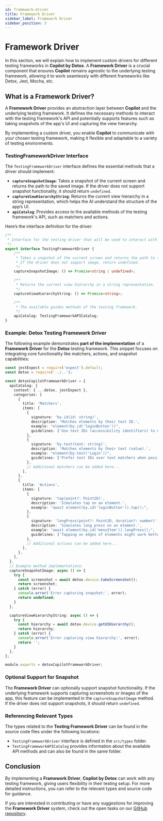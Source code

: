 ```yaml
---
id: framework-driver
title: Framework Driver
sidebar_label: Framework Driver
sidebar_position: 3
---
```


# Framework Driver

In this section, we will explain how to implement custom drivers for different testing frameworks in **Copilot by Detox**. A **Framework Driver** is a crucial component that ensures **Copilot** remains agnostic to the underlying testing framework, allowing it to work seamlessly with different frameworks like Detox, Jest, Mocha, etc.

## What is a Framework Driver?

A **Framework Driver** provides an abstraction layer between **Copilot** and the underlying testing framework. It defines the necessary methods to interact with the testing framework's API and potentially supports features such as taking snapshots of the app's UI and capturing the view hierarchy.

By implementing a custom driver, you enable **Copilot** to communicate with your chosen testing framework, making it flexible and adaptable to a variety of testing environments.

### TestingFrameworkDriver Interface

The `TestingFrameworkDriver` interface defines the essential methods that a driver should implement:

- **`captureSnapshotImage`**: Takes a snapshot of the current screen and returns the path to the saved image. If the driver does not support snapshot functionality, it should return `undefined`.
- **`captureViewHierarchyString`**: Returns the current view hierarchy in a string representation, which helps the AI understand the structure of the app’s UI.
- **`apiCatalog`**: Provides access to the available methods of the testing framework's API, such as matchers and actions.

Here’s the interface definition for the driver:

```typescript
/**
 * Interface for the testing driver that will be used to interact with the underlying testing framework.
 */
export interface TestingFrameworkDriver {
    /**
     * Takes a snapshot of the current screen and returns the path to the saved image.
     * If the driver does not support image, return undefined.
     */
    captureSnapshotImage: () => Promise<string | undefined>;

    /**
     * Returns the current view hierarchy in a string representation.
     */
    captureViewHierarchyString: () => Promise<string>;

    /**
     * The available guides methods of the testing framework.
     */
    apiCatalog: TestingFrameworkAPICatalog;
}
```
### Example: Detox Testing Framework Driver

The following example demonstrates **part of the implementation** of a **Framework Driver** for the **Detox** testing framework. This snippet focuses on integrating core functionality like matchers, actions, and snapshot capabilities:

```typescript
const jestExpect = require('expect').default;
const detox = require('../..');

const detoxCopilotFrameworkDriver = {
  apiCatalog: {
    context: { ...detox, jestExpect },
    categories: [
      {
        title: 'Matchers',
        items: [
          {
            signature: 'by.id(id: string)',
            description: 'Matches elements by their test ID.',
            example: "element(by.id('loginButton'))",
            guidelines: ['Use test IDs (accessibility identifiers) to uniquely identify elements. This is the best-practice matcher.'],
          },
          {
            signature: 'by.text(text: string)',
            description: 'Matches elements by their text (value).',
            example: "element(by.text('Login'))",
            guidelines: ['Prefer test IDs over text matchers when possible.'],
          },
          // Additional matchers can be added here...
        ],
      },
      {
        title: 'Actions',
        items: [
          {
            signature: 'tap(point?: Point2D)',
            description: 'Simulates tap on an element.',
            example: "await element(by.id('loginButton')).tap();",
          },
          {
            signature: 'longPress(point?: Point2D, duration?: number)',
            description: 'Simulates long press on an element.',
            example: "await element(by.id('menuItem')).longPress();",
            guidelines: ['Tapping on edges of elements might work better when adding a small offset to the point.'],
          },
          // Additional actions can be added here...
        ],
      },
    ],
  },
  // Example method implementations:
  captureSnapshotImage: async () => {
    try {
      const screenshot = await detox.device.takeScreenshot();
      return screenshot;
    } catch (error) {
      console.error('Error capturing snapshot:', error);
      return undefined;
    }
  },

  captureViewHierarchyString: async () => {
    try {
      const hierarchy = await detox.device.getUIHierarchy();
      return hierarchy;
    } catch (error) {
      console.error('Error capturing view hierarchy:', error);
      return '';
    }
  },
};

module.exports = detoxCopilotFrameworkDriver;
```
### Optional Support for Snapshot

The **Framework Driver** can optionally support snapshot functionality. If the underlying framework supports capturing screenshots or images of the app, this feature can be implemented in the `captureSnapshotImage` method. If the driver does not support snapshots, it should return `undefined`.

### Referencing Relevant Types

The types related to the **Testing Framework Driver** can be found in the source code files under the following locations:

- `TestingFrameworkDriver` interface is defined in the `src/types` folder.
- `TestingFrameworkAPICatalog` provides information about the available API methods and can also be found in the same folder.

## Conclusion

By implementing a **Framework Driver**, **Copilot by Detox** can work with any testing framework, giving users flexibility in their testing setup. For more detailed instructions, you can refer to the relevant types and source code for guidance.

If you are interested in contributing or have any suggestions for improving the **Framework Driver** system, check out the open tasks on our [GitHub repository](https://github.com/wix-incubator/detox-copilot/issues).
